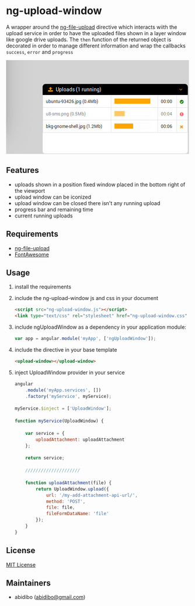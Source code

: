 # ng-upload-window

A wrapper around the [ng-file-upload](https://github.com/danialfarid/ng-file-upload) directive which interacts wiith the upload service
in order to have the uploaded files shown in a layer window like google drive uploads. The `then` function of the returned object is
decorated in order to manage different information and wrap the callbacks `success`, `error` and `progress`

![image](ng-upload-window.jpg "Image")

## Features

- uploads shown in a position fixed window placed in the bottom right of the viewport
- upload window can be iconized
- upload window can be closed there isn't any running upload
- progress bar and remaining time
- current running uploads

## Requirements
- [ng-file-upload](https://github.com/danialfarid/ng-file-upload)
- [FontAwesome](http://fortawesome.github.io/Font-Awesome/)

## Usage

1. install the requirements

2. include the ng-upload-window js and css in your document

    ```html
    <script src="ng-upload-window.js"></script>
    <link type="text/css" rel="stylesheet" href="ng-upload-window.css" />
    ```

3. include ngUploadWindow as a dependency in your application module:

    ```javascript
    var app = angular.module('myApp', ['ngUploadWindow']);
    ```
4. include the directive in your base template

    ```html
    <upload-window></upload-window>
    ```

4. inject UploadWindow provider in your service

    ```javascript
    angular
        .module('myApp.services', [])
        .factory('myService', myService);

    myService.$inject = ['UploadWindow'];

    function myService(UploadWindow) {

        var service = {
            uploadAttachment: uploadAttachment
        };

        return service;

        /////////////////////

        function uploadAttachment(file) {
            return UploadWindow.upload({
                url: '/my-add-attachment-api-url/',
                method: 'POST',
                file: file,
                fileFormDataName: 'file'
            });
        }
    }
    ```

## License

[MIT License](https://opensource.org/licenses/MIT)

## Maintainers

- abidibo (abidibo@gmail.com)
